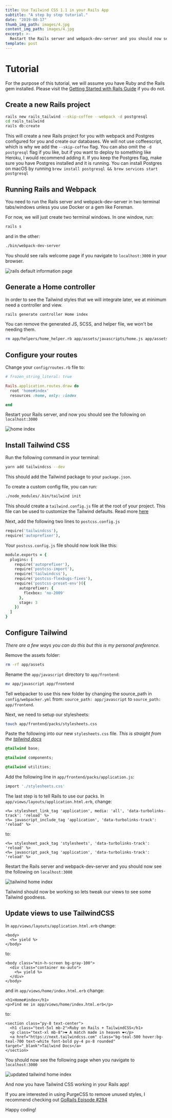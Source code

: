 ```yaml
---
title: Use Tailwind CSS 1.1 in your Rails App
subtitle: "A step by step tutorial."
date: "2019-08-17"
thumb_img_path: images/4.jpg
content_img_path: images/4.jpg
excerpt: >-
  Restart the Rails server and webpack-dev-server and you should now see the following on `localhost:3000`. Tailwind should now be working so lets tweak our views to see some Tailwind goodness.
template: post
---
```


# Tutorial

For the purpose of this tutorial, we will assume you have Ruby and the Rails gem installed. Please visit the [Getting Started with Rails Guide](https://guides.rubyonrails.org/getting_started.html) if you do not.

## Create a new Rails project

```bash
rails new rails_tailwind --skip-coffee --webpack -d postgresql
cd rails_tailwind
rails db:create
```

This will create a new Rails project for you with webpack and Postgres configured for you and create our databases. We will not use coffeescript, which is why we add the `--skip-coffee` flag. You can also omit the `-d postgresql` flag if you like, but if you want to deploy to something like Heroku, I would recommend adding it. If you keep the Postgres flag, make sure you have Postgres installed and it is running. You can install Postgres on macOS by running `brew install postgresql && brew services start postgresql`

## Running Rails and Webpack

You need to run the Rails server and webpack-dev-server in two terminal tabs/windows unless you use Docker or a gem like Foreman.

For now, we will just create two terminal windows. In one window, run:

```bash
rails s
```

and in the other:

```bash
./bin/webpack-dev-server
```

You should see rails welcome page if you navigate to `localhost:3000` in your browser.

![rails default information page](https://guides.rubyonrails.org/images/getting_started/rails_welcome.png)

## Generate a Home controller

In order to see the Tailwind styles that we will integrate later, we at minimum need a controller and view.

```bash
rails generate controller Home index
```

You can remove the generated JS, SCSS, and helper file, we won't be needing them.

```bash
rm app/helpers/home_helper.rb app/assets/javascripts/home.js app/assets/stylesheets/home.scss
```

## Configure your routes

Change your `config/routes.rb` file to:

```ruby
# frozen_string_literal: true

Rails.application.routes.draw do
  root 'home#index'
  resources :home, only: :index

end
```

Restart your Rails server, and now you should see the following on `localhost:3000`

![home index](https://i.imgur.com/A47j9dx.png)

## Install Tailwind CSS

Run the following command in your terminal:

```bash
yarn add tailwindcss --dev
```

This should add the Tailwind package to your `package.json`.

To create a custom config file, you can run:

```bash
./node_modules/.bin/tailwind init
```

This should create a `tailwind.config.js` file at the root of your project. This file can be used to customize the Tailwind defaults. Read more [here](https://next.tailwindcss.com/docs/configuration)

Next, add the following two lines to `postcss.config.js`

```j
require('tailwindcss'),
require('autoprefixer'),
```

Your `postcss.config.js` file should now look like this:

```j
module.exports = {
  plugins: [
    require('autoprefixer'),
    require('postcss-import'),
    require('tailwindcss'),
    require('postcss-flexbugs-fixes'),
    require('postcss-preset-env')({
      autoprefixer: {
        flexbox: 'no-2009'
      },
      stage: 3
    })
  ]
}
```

## Configure Tailwind

_There are a few ways you can do this but this is my personal preference._

Remove the assets folder:

```bash
rm -rf app/assets
```

Rename the `app/javascript` directory to `app/frontend`:

```bash
mv app/javascript app/frontend
```

Tell webpacker to use this new folder by changing the source_path in `config/webpacker.yml` from: `source_path: app/javascript` to `source_path: app/frontend`.

Next, we need to setup our stylesheets:

```bash
touch app/frontend/packs/stylesheets.css
```

Paste the following into our new `stylesheets.css` file. _This is straight from the [tailwind docs](https://next.tailwindcss.com/docs/installation#step-2-add-tailwind-to-your-css)_

```css
@tailwind base;

@tailwind components;

@tailwind utilities;
```

Add the following line in `app/frontend/packs/application.js`:

```j
import './stylesheets.css'
```

The last step is to tell Rails to use our packs. In `app/views/layouts/application.html.erb`, change:

```erb
<%= stylesheet_link_tag 'application', media: 'all', 'data-turbolinks-track': 'reload' %>
<%= javascript_include_tag 'application', 'data-turbolinks-track': 'reload' %>
```

to:

```erb
<%= stylesheet_pack_tag 'stylesheets', 'data-turbolinks-track': 'reload' %>
<%= javascript_pack_tag 'application', 'data-turbolinks-track': 'reload' %>
```

Restart the Rails server and webpack-dev-server and you should now see the following on `localhost:3000`

![tailwind home index](https://i.imgur.com/C64oFFy.png)

Tailwind should now be working so lets tweak our views to see some Tailwind goodness.

## Update views to use TailwindCSS

In `app/views/layouts/application.html.erb` change:

```erb
<body>
  <%= yield %>
</body>
```

to:

```erb
<body class="min-h-screen bg-gray-100">
  <div class="container mx-auto">
    <%= yield %>
  </div>
</body>
```

and in `app/views/home/index.html.erb` change:

```erb
<h1>Home#index</h1>
<p>Find me in app/views/home/index.html.erb</p>
```

to:

```erb
<section class="py-8 text-center">
  <h1 class="text-5xl mb-2">Ruby on Rails + TailwindCSS</h1>
  <p class="text-xl mb-8">❤️ A match made in heaven️️ ❤️</p>
  <a href="https://next.tailwindcss.com" class="bg-teal-500 hover:bg-teal-700 text-white font-bold py-4 px-8 rounded" target="_blank">Tailwind Docs</a>
</section>
```

You should now see the following page when you navigate to `localhost:3000`

![updated tailwind home index](https://i.imgur.com/okfqCoS.png)

And now you have Tailwind CSS working in your Rails app!

If you are interested in using PurgeCSS to remove unused styles, I recommend checking out [GoRails Episode #294](https://gorails.com/episodes/purgecss?autoplay=1)

Happy coding!
